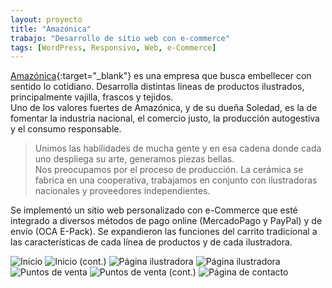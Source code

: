```yaml
---
layout: proyecto
title: "Amazónica"
trabajo: "Desarrollo de sitio web con e-commerce"
tags: [WordPress, Responsivo, Web, e-Commerce]
---
```


[Amazónica](http://www.amazonica.com.ar/){:target="_blank"} es una empresa que busca embellecer con sentido lo cotidiano. Desarrolla distintas líneas de productos ilustrados, principalmente vajilla, frascos y tejidos.  
Uno de los valores fuertes de Amazónica, y de su dueña Soledad, es la de fomentar la industria nacional, el comercio justo, la producción autogestiva y el consumo responsable.  

> Unimos las habilidades de mucha gente y en esa cadena donde cada uno despliega su arte, generamos piezas bellas.  
> Nos preocupamos por el proceso de producción. La cerámica se fabrica en una cooperativa, trabajamos en conjunto con ilustradoras nacionales y proveedores independientes.

Se implementó un sitio web personalizado con e-Commerce que esté integrado a diversos métodos de pago online (MercadoPago y PayPal) y de envío (OCA E-Pack). Se expandieron las funciones del carrito tradicional a las características de cada línea de productos y de cada ilustradora. 

<div class="fotorama" data-fit="cover">
	<img src="{{ site.baseurl }}/img/2016_amazonica1.jpg" alt="Inicio" />
	<img src="{{ site.baseurl }}/img/2016_amazonica2.jpg" alt="Inicio (cont.)" />
	<img src="{{ site.baseurl }}/img/2016_amazonica3.jpg" alt="Página ilustradora" />
	<img src="{{ site.baseurl }}/img/2016_amazonica4.jpg" alt="Página ilustradora" />
	<img src="{{ site.baseurl }}/img/2016_amazonica5.jpg" alt="Puntos de venta" />
	<img src="{{ site.baseurl }}/img/2016_amazonica6.jpg" alt="Puntos de venta (cont.)" />
	<img src="{{ site.baseurl }}/img/2016_amazonica7.jpg" alt="Página de contacto" />
</div>

